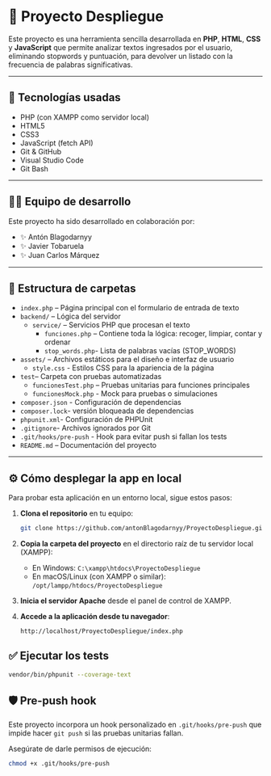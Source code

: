 # 🧠 Proyecto Despliegue

Este proyecto es una herramienta sencilla desarrollada en **PHP**, **HTML**, **CSS** y **JavaScript** que permite analizar textos ingresados por el usuario, eliminando stopwords y puntuación, para devolver un listado con la frecuencia de palabras significativas.

---

## 🚀 Tecnologías usadas

- PHP (con XAMPP como servidor local)
- HTML5
- CSS3
- JavaScript (fetch API)
- Git & GitHub
- Visual Studio Code
- Git Bash

---

## 👨‍💻 Equipo de desarrollo

Este proyecto ha sido desarrollado en colaboración por:

- ✨ Antón Blagodarnyy
- ✨ Javier Tobaruela
- ✨ Juan Carlos Márquez

---

## 📁 Estructura de carpetas
- `index.php` – Página principal con el formulario de entrada de texto
- `backend/` – Lógica del servidor
  - `service/` – Servicios PHP que procesan el texto
    - `funciones.php` – Contiene toda la lógica: recoger, limpiar, contar y ordenar
    - `stop_words.php`- Lista de palabras vacías (STOP_WORDS)
- `assets/` – Archivos estáticos para el diseño e interfaz de usuario
   - `style.css` - Estilos CSS para la apariencia de la página
- `test`– Carpeta con pruebas automatizadas 
  - `funcionesTest.php` – Pruebas unitarias para funciones principales 
  - `funcionesMock.php` - Mock para pruebas o simulaciones
- `composer.json` - Configuración de dependencias 
- `composer.lock`- versión bloqueada de dependencias
- `phpunit.xml`- Configuración de PHPUnit 
- `.gitignore`- Archivos ignorados por Git
- `.git/hooks/pre-push` - Hook para evitar push si fallan los tests
- `README.md` – Documentación del proyecto

---

## ⚙️ Cómo desplegar la app en local

Para probar esta aplicación en un entorno local, sigue estos pasos:

1. **Clona el repositorio** en tu equipo:
   ```bash
   git clone https://github.com/antonBlagodarnyy/ProyectoDespliegue.git
   
   ```

2. **Copia la carpeta del proyecto** en el directorio raíz de tu servidor local (XAMPP):
   - En Windows: `C:\xampp\htdocs\ProyectoDespliegue`
   - En macOS/Linux (con XAMPP o similar): `/opt/lampp/htdocs/ProyectoDespliegue`

3. **Inicia el servidor Apache** desde el panel de control de XAMPP.

4. **Accede a la aplicación desde tu navegador**:
   ```
   http://localhost/ProyectoDespliegue/index.php

   ```
## ✅ Ejecutar los tests

```bash
vendor/bin/phpunit --coverage-text
```

## 🛡️ Pre-push hook

Este proyecto incorpora un hook personalizado en `.git/hooks/pre-push` que impide hacer `git push` si las pruebas unitarias fallan.

Asegúrate de darle permisos de ejecución:

```bash
chmod +x .git/hooks/pre-push
```

